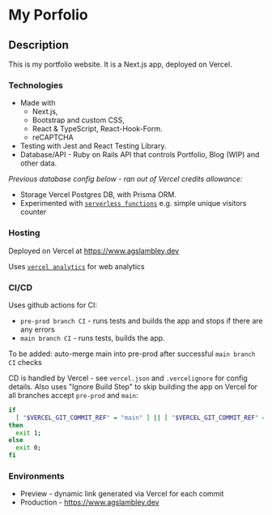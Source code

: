 # My Porfolio

## Description
This is my portfolio website. It is a Next.js app, deployed on Vercel.

### Technologies
- Made with
  - Next.js,
  - Bootstrap and custom CSS,
  - React & TypeScript, React-Hook-Form.
  - reCAPTCHA
- Testing with Jest and React Testing Library.
- Database/API - Ruby on Rails API that controls Portfolio, Blog (WIP) and other data.

_Previous database config below - ran out of Vercel credits allowance:_
- Storage Vercel Postgres DB, with Prisma ORM.
- Experimented with [`serverless functions`](https://vercel.com/docs/functions/serverless-functions) e.g. simple unique visitors counter

### Hosting
Deployed on Vercel at https://www.agslambley.dev

Uses [`vercel analytics`](https://vercel.com/docs/analytics) for web analytics

### CI/CD
Uses github actions for CI:
- `pre-prod branch CI` - runs tests and builds the app and stops if there are any errors
- `main branch CI` - runs tests, builds the app.

To be added: auto-merge main into pre-prod after successful `main branch CI` checks

CD is handled by Vercel - see `vercel.json` and `.vercelignore` for config details. Also uses "Ignore Build Step" to skip building the app on Vercel for all branches accept `pre-prod` and `main`:

```bash
if
  [ "$VERCEL_GIT_COMMIT_REF" = "main" ] || [ "$VERCEL_GIT_COMMIT_REF" = "pre-prod" ];
then
  exit 1;
else
  exit 0;
fi
```
### Environments
- Preview - dynamic link generated via Vercel for each commit
- Production - https://www.agslambley.dev

